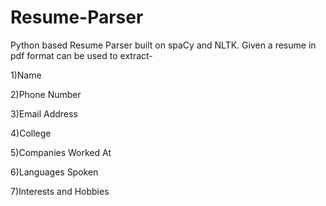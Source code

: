 # Resume-Parser

Python based Resume Parser built on spaCy and NLTK. Given a resume in pdf format can be used to extract-


  1)Name  
  
  2)Phone Number
  
  3)Email Address
  
  4)College
  
  5)Companies Worked At
  
  6)Languages Spoken
  
  7)Interests and Hobbies

